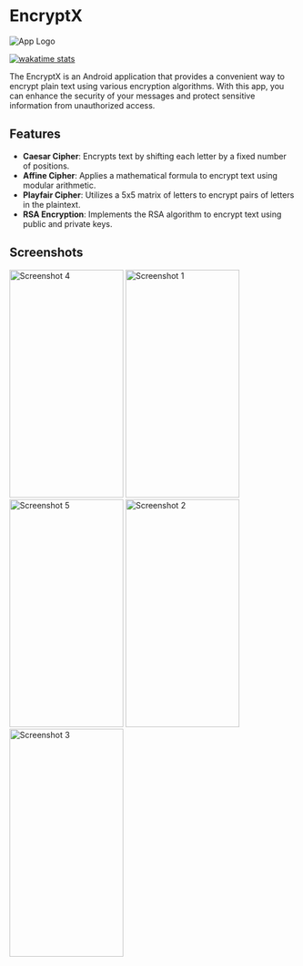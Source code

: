 # EncryptX

![App Logo](https://github.com/musfique113/EncryptX/assets/53111065/c2743bf8-6f7f-4592-9e3b-5220a2128785)

[![wakatime stats](https://wakatime.com/badge/user/18368562-fe00-4dd1-a78f-9403210fea47/project/7a9468c1-d2eb-4573-b6b4-692992f6b5ea.svg)](https://wakatime.com/projects/cyberv2)

The EncryptX is an Android application that provides a convenient way to encrypt plain text using various encryption algorithms. With this app, you can enhance the security of your messages and protect sensitive information from unauthorized access.

## Features

- **Caesar Cipher**: Encrypts text by shifting each letter by a fixed number of positions.
- **Affine Cipher**: Applies a mathematical formula to encrypt text using modular arithmetic.
- **Playfair Cipher**: Utilizes a 5x5 matrix of letters to encrypt pairs of letters in the plaintext.
- **RSA Encryption**: Implements the RSA algorithm to encrypt text using public and private keys.

## Screenshots

<img src="https://github.com/musfique113/EncryptX/assets/53111065/b2a05cf2-c2f9-4952-b422-ddb357bdb711" alt="Screenshot 4" width="200" height="400">

<img src="https://github.com/musfique113/EncryptX/assets/53111065/d4c03cce-0fba-477e-b5e2-9a26c8f44ef3" alt="Screenshot 1" width="200" height="400">

<img src="https://github.com/musfique113/EncryptX/assets/53111065/1882cc1e-af78-4443-abae-211c75bb3976" alt="Screenshot 5" width="200" height="400">

<img src="https://github.com/musfique113/EncryptX/assets/53111065/5deb59e6-e4ce-47a9-a6c2-0c9ab660b89c" alt="Screenshot 2" width="200" height="400">

<img src="https://github.com/musfique113/EncryptX/assets/53111065/b59dc258-4019-4c38-9051-a166c2d2c37e" alt="Screenshot 3" width="200" height="400">


